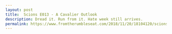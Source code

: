 ```yaml
---
layout: post
title:  Scions E013 - A Cavalier Outlook
description: Dread it. Run from it. Hate week still arrives.
permalink: https://www.fromtherumbleseat.com/2018/11/20/18104120/scions-of-the-southland-episode-13-a-cavalier-outlook-georgia-tech-football-clean-old-fashioned-hate
---
```

